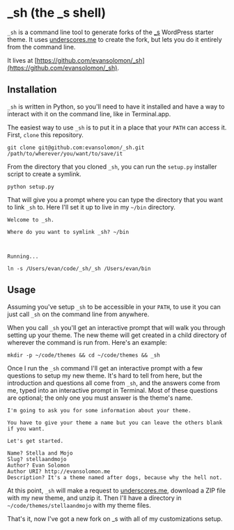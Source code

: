 # _sh (the _s shell)

`_sh` is a command line tool to generate forks of the [_s](https://github.com/Automattic/_s) WordPress starter theme.  It uses [underscores.me](http://underscores.me/) to create the fork, but lets you do it entirely from the command line.

It lives at [https://github.com/evansolomon/_sh](https://github.com/evansolomon/_sh).

## Installation

`_sh` is written in Python, so you'll need to have it installed and have a way to interact with it on the command line, like in Terminal.app.

The easiest way to use `_sh` is to put it in a place that your `PATH` can access it. First, `clone` this repository.

```shell
git clone git@github.com:evansolomon/_sh.git /path/to/wherever/you/want/to/save/it
```

From the directory that you cloned `_sh`, you can run the `setup.py` installer script to create a symlink.

```shell
python setup.py
```

That will give you a prompt where you can type the directory that you want to link `_sh` to.  Here I'll set it up to live in my `~/bin` directory.

```
Welcome to _sh.

Where do you want to symlink _sh? ~/bin



Running...

ln -s /Users/evan/code/_sh/_sh /Users/evan/bin
```

## Usage

Assuming you've setup `_sh` to be accessible in your `PATH`, to use it you can just call `_sh` on the command line from anywhere.

When you call `_sh` you'll get an interactive prompt that will walk you through setting up your theme. The new theme will get created in a child directory of wherever the command is run from. Here's an example:

```shell
mkdir -p ~/code/themes && cd ~/code/themes && _sh
```
Once I run the `_sh` command I'll get an interactive prompt with a few questions to setup my new theme. It's hard to tell from here, but the introduction and questions all come from `_sh`, and the answers come from me, typed into an interactive prompt in Terminal. Most of these questions are optional; the only one you must answer is the theme's name.

```
I'm going to ask you for some information about your theme.

You have to give your theme a name but you can leave the others blank if you want.

Let's get started.

Name? Stella and Mojo
Slug? stellaandmojo
Author? Evan Solomon
Author URI? http://evansolomon.me
Description? It's a theme named after dogs, because why the hell not.
```

At this point, `_sh` will make a request to [underscores.me](http://underscores.me), download a ZIP file with my new theme, and unzip it. Then I'll have a directory in `~/code/themes/stellaandmojo` with my theme files.

That's it, now I've got a new fork on _s with all of my customizations setup.
